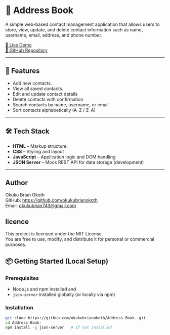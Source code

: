# 📒 Address Book

A simple web-based contact management application that allows users to store, view, update, and delete contact information such as name, username, email, address, and phone number.

[🔗 Live Demo](https://okukubrianokoth.github.io/Address-Book-)  
[🔗 GitHub Repository](https://github.com/okukubrianokoth/Address-Book-)

---

## 🚀 Features

- Add new contacts.
- View all saved contacts.
- Edit and update contact details
- Delete contacts with confirmation
- Search contacts by name, username, or email.
- Sort contacts alphabetically (A–Z / Z–A)

---

## 🛠 Tech Stack

- **HTML** – Markup structure.
- **CSS** – Styling and layout
- **JavaScript** – Application logic and DOM handling
- **JSON Server** – Mock REST API for data storage (development)

---

## Author
Okuku Brian Okoth  
GitHub: https://github.com/okukubrianokoth  
Email: okukubrian743@gmail.com

## licence
This project is licensed under the MIT License.  
You are free to use, modify, and distribute it for personal or commercial purposes.


## 📦 Getting Started (Local Setup)

### Prerequisites

- Node.js and npm installed and
- `json-server` installed globally (or locally via npm)

### Installation

```bash
git clone https://github.com/okukubrianokoth/Address-Book-.git
cd Address-Book-
npm install -g json-server   # if not installed
